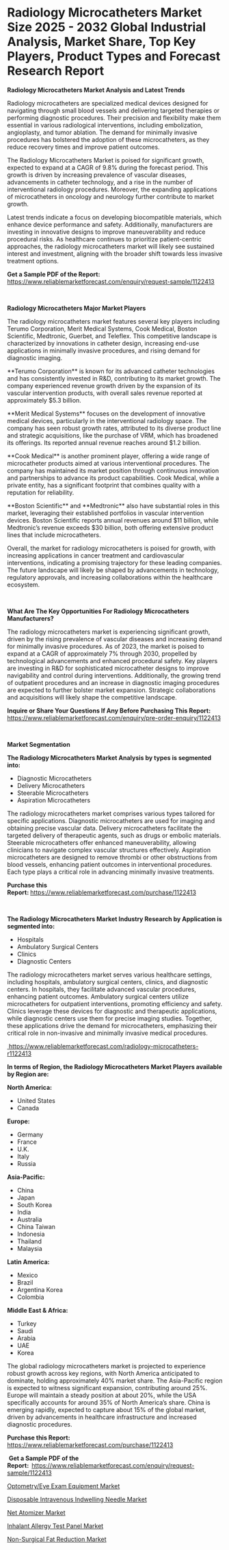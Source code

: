 <p><h1>Radiology Microcatheters Market Size 2025 - 2032 Global Industrial Analysis, Market Share, Top Key Players, Product Types and Forecast Research Report</h1></p><p><strong>Radiology Microcatheters Market Analysis and Latest Trends</strong></p>
<p><p>Radiology microcatheters are specialized medical devices designed for navigating through small blood vessels and delivering targeted therapies or performing diagnostic procedures. Their precision and flexibility make them essential in various radiological interventions, including embolization, angioplasty, and tumor ablation. The demand for minimally invasive procedures has bolstered the adoption of these microcatheters, as they reduce recovery times and improve patient outcomes.</p><p>The Radiology Microcatheters Market is poised for significant growth, expected to expand at a CAGR of 9.8% during the forecast period. This growth is driven by increasing prevalence of vascular diseases, advancements in catheter technology, and a rise in the number of interventional radiology procedures. Moreover, the expanding applications of microcatheters in oncology and neurology further contribute to market growth.</p><p>Latest trends indicate a focus on developing biocompatible materials, which enhance device performance and safety. Additionally, manufacturers are investing in innovative designs to improve maneuverability and reduce procedural risks. As healthcare continues to prioritize patient-centric approaches, the radiology microcatheters market will likely see sustained interest and investment, aligning with the broader shift towards less invasive treatment options.</p></p>
<p><strong>Get a Sample PDF of the Report:&nbsp;</strong> <a href="https://www.reliablemarketforecast.com/enquiry/request-sample/1122413?utm_campaign=2038&utm_medium=2&utm_source=Github&utm_content=ia&utm_term=05032025&utm_id=radiology-microcatheters">https://www.reliablemarketforecast.com/enquiry/request-sample/1122413</a></p>
<p>&nbsp;</p>
<p><strong>Radiology Microcatheters Major Market Players</strong></p>
<p><p>The radiology microcatheters market features several key players including Terumo Corporation, Merit Medical Systems, Cook Medical, Boston Scientific, Medtronic, Guerbet, and Teleflex. This competitive landscape is characterized by innovations in catheter design, increasing end-use applications in minimally invasive procedures, and rising demand for diagnostic imaging.</p><p>**Terumo Corporation** is known for its advanced catheter technologies and has consistently invested in R&D, contributing to its market growth. The company experienced revenue growth driven by the expansion of its vascular intervention products, with overall sales revenue reported at approximately $5.3 billion. </p><p>**Merit Medical Systems** focuses on the development of innovative medical devices, particularly in the interventional radiology space. The company has seen robust growth rates, attributed to its diverse product line and strategic acquisitions, like the purchase of VRM, which has broadened its offerings. Its reported annual revenue reaches around $1.2 billion.</p><p>**Cook Medical** is another prominent player, offering a wide range of microcatheter products aimed at various interventional procedures. The company has maintained its market position through continuous innovation and partnerships to advance its product capabilities. Cook Medical, while a private entity, has a significant footprint that combines quality with a reputation for reliability.</p><p>**Boston Scientific** and **Medtronic** also have substantial roles in this market, leveraging their established portfolios in vascular intervention devices. Boston Scientific reports annual revenues around $11 billion, while Medtronic’s revenue exceeds $30 billion, both offering extensive product lines that include microcatheters.</p><p>Overall, the market for radiology microcatheters is poised for growth, with increasing applications in cancer treatment and cardiovascular interventions, indicating a promising trajectory for these leading companies. The future landscape will likely be shaped by advancements in technology, regulatory approvals, and increasing collaborations within the healthcare ecosystem.</p></p>
<p>&nbsp;</p>
<p><strong>What Are The Key Opportunities For Radiology Microcatheters Manufacturers?</strong></p>
<p><p>The radiology microcatheters market is experiencing significant growth, driven by the rising prevalence of vascular diseases and increasing demand for minimally invasive procedures. As of 2023, the market is poised to expand at a CAGR of approximately 7% through 2030, propelled by technological advancements and enhanced procedural safety. Key players are investing in R&D for sophisticated microcatheter designs to improve navigability and control during interventions. Additionally, the growing trend of outpatient procedures and an increase in diagnostic imaging procedures are expected to further bolster market expansion. Strategic collaborations and acquisitions will likely shape the competitive landscape.</p></p>
<p><strong>Inquire or Share Your Questions If Any Before Purchasing This Report:</strong> <a href="https://www.reliablemarketforecast.com/enquiry/pre-order-enquiry/1122413?utm_campaign=2038&utm_medium=2&utm_source=Github&utm_content=ia&utm_term=05032025&utm_id=radiology-microcatheters">https://www.reliablemarketforecast.com/enquiry/pre-order-enquiry/1122413</a></p>
<p>&nbsp;</p>
<p><strong>Market Segmentation</strong></p>
<p><strong>The Radiology Microcatheters Market Analysis by types is segmented into:</strong></p>
<p><ul><li>Diagnostic Microcatheters</li><li>Delivery Microcatheters</li><li>Steerable Microcatheters</li><li>Aspiration Microcatheters</li></ul></p>
<p><p>The radiology microcatheters market comprises various types tailored for specific applications. Diagnostic microcatheters are used for imaging and obtaining precise vascular data. Delivery microcatheters facilitate the targeted delivery of therapeutic agents, such as drugs or embolic materials. Steerable microcatheters offer enhanced maneuverability, allowing clinicians to navigate complex vascular structures effectively. Aspiration microcatheters are designed to remove thrombi or other obstructions from blood vessels, enhancing patient outcomes in interventional procedures. Each type plays a critical role in advancing minimally invasive treatments.</p></p>
<p><strong>Purchase this Report:&nbsp;</strong><a href="https://www.reliablemarketforecast.com/purchase/1122413?utm_campaign=2038&utm_medium=2&utm_source=Github&utm_content=ia&utm_term=05032025&utm_id=radiology-microcatheters">https://www.reliablemarketforecast.com/purchase/1122413</a></p>
<p>&nbsp;</p>
<p><strong>The Radiology Microcatheters Market Industry Research by Application is segmented into:</strong></p>
<p><ul><li>Hospitals</li><li>Ambulatory Surgical Centers</li><li>Clinics</li><li>Diagnostic Centers</li></ul></p>
<p><p>The radiology microcatheters market serves various healthcare settings, including hospitals, ambulatory surgical centers, clinics, and diagnostic centers. In hospitals, they facilitate advanced vascular procedures, enhancing patient outcomes. Ambulatory surgical centers utilize microcatheters for outpatient interventions, promoting efficiency and safety. Clinics leverage these devices for diagnostic and therapeutic applications, while diagnostic centers use them for precise imaging studies. Together, these applications drive the demand for microcatheters, emphasizing their critical role in non-invasive and minimally invasive medical procedures.</p></p>
<p><a href="https://www.reliablemarketforecast.com/radiology-microcatheters-r1122413?utm_campaign=2038&utm_medium=2&utm_source=Github&utm_content=ia&utm_term=05032025&utm_id=radiology-microcatheters">&nbsp;https://www.reliablemarketforecast.com/radiology-microcatheters-r1122413</a></p>
<p><strong>In terms of Region, the Radiology Microcatheters Market Players available by Region are:</strong></p>
<p>
    <p> <strong> North America: </strong>
        <ul>
            <li>United States</li>
            <li>Canada</li>
        </ul>
        </p> 
    <p> <strong> Europe: </strong>
        <ul>
            <li>Germany</li>
            <li>France</li>
            <li>U.K.</li>
            <li>Italy</li>
            <li>Russia</li>
        </ul>
        </p> 
    <p> <strong> Asia-Pacific: </strong>
        <ul>
            <li>China</li>
            <li>Japan</li>
            <li>South Korea</li>
            <li>India</li>
            <li>Australia</li>
            <li>China Taiwan</li>
            <li>Indonesia</li>
            <li>Thailand</li>
            <li>Malaysia</li>
        </ul>
        </p> 
    <p> <strong> Latin America: </strong>
        <ul>
            <li>Mexico</li>
            <li>Brazil</li>
            <li>Argentina Korea</li>
            <li>Colombia</li>
        </ul>
        </p> 
    <p> <strong> Middle East & Africa: </strong>
        <ul>
            <li>Turkey</li>
            <li>Saudi</li>
            <li>Arabia</li>
            <li>UAE</li>
            <li>Korea</li>
        </ul>
    </p>
    </p>
<p><p>The global radiology microcatheters market is projected to experience robust growth across key regions, with North America anticipated to dominate, holding approximately 40% market share. The Asia-Pacific region is expected to witness significant expansion, contributing around 25%. Europe will maintain a steady position at about 20%, while the USA specifically accounts for around 35% of North America’s share. China is emerging rapidly, expected to capture about 15% of the global market, driven by advancements in healthcare infrastructure and increased diagnostic procedures.</p></p>
<p><strong>Purchase this Report: </strong><a href="https://www.reliablemarketforecast.com/purchase/1122413?utm_campaign=2038&utm_medium=2&utm_source=Github&utm_content=ia&utm_term=05032025&utm_id=radiology-microcatheters">https://www.reliablemarketforecast.com/purchase/1122413</a></p>
<p>&nbsp;<strong>Get a Sample PDF of the Report:&nbsp;&nbsp;</strong><a href="https://www.reliablemarketforecast.com/enquiry/request-sample/1122413?utm_campaign=2038&utm_medium=2&utm_source=Github&utm_content=ia&utm_term=05032025&utm_id=radiology-microcatheters">https://www.reliablemarketforecast.com/enquiry/request-sample/1122413</a></p>
<p><strong></strong></p>
<p><p><a href="https://github.com/madethkijori/Market-Research-Report-List-1/blob/main/optometryeye-exam-equipment-market.md?utm_campaign=2038&utm_medium=2&utm_source=Github&utm_content=ia&utm_term=05032025&utm_id=radiology-microcatheters">Optometry/Eye Exam Equipment Market</a></p><p><a href="https://github.com/busamoleankk/Market-Research-Report-List-1/blob/main/disposable-intravenous-indwelling-needle-market.md?utm_campaign=2038&utm_medium=2&utm_source=Github&utm_content=ia&utm_term=05032025&utm_id=radiology-microcatheters">Disposable Intravenous Indwelling Needle Market</a></p><p><a href="https://github.com/cayposshefin/Market-Research-Report-List-1/blob/main/net-atomizer-market.md?utm_campaign=2038&utm_medium=2&utm_source=Github&utm_content=ia&utm_term=05032025&utm_id=radiology-microcatheters">Net Atomizer Market</a></p><p><a href="https://github.com/kanetaerkid/Market-Research-Report-List-1/blob/main/inhalant-allergy-test-panel-market.md?utm_campaign=2038&utm_medium=2&utm_source=Github&utm_content=ia&utm_term=05032025&utm_id=radiology-microcatheters">Inhalant Allergy Test Panel Market</a></p><p><a href="https://github.com/leoustolja/Market-Research-Report-List-1/blob/main/non-surgical-fat-reduction-market.md?utm_campaign=2038&utm_medium=2&utm_source=Github&utm_content=ia&utm_term=05032025&utm_id=radiology-microcatheters">Non-Surgical Fat Reduction Market</a></p></p>